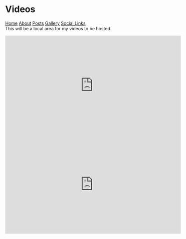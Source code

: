 # Videos
[Home](index.md)  [About](about.md)  [Posts](posts.md)  [Gallery](gallery.md)  [Social Links](socials.md)
<br>
This will be a local area for my videos to be hosted.

<iframe width="560" height="315" src="https://www.youtube.com/embed/akQs6qq2x3o" title="YouTube video player" frameborder="0" allow="accelerometer; autoplay; clipboard-write; encrypted-media; gyroscope; picture-in-picture" allowfullscreen></iframe>
<br>
<iframe width="560" height="315" src="https://www.youtube.com/embed/V2JM4PS_x7I" title="YouTube video player" frameborder="0" allow="accelerometer; autoplay; clipboard-write; encrypted-media; gyroscope; picture-in-picture" allowfullscreen></iframe>